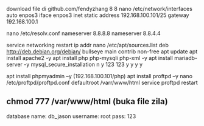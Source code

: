download file di github.com/fendyzhang 8 8
nano /etc/network/interfaces
auto enpos3
iface enpos3 inet static
address 192.168.100.101/25
gateway 192.168.100.1

nano /etc/resolv.conf
nameserver 8.8.8.8
nameserver 8.8.4.4

service networking restart
ip addr
nano /etc/apt/sources.list
deb http://deb.debian.org/debian/ bullseye main contrib non-free
apt update
apt install apache2 -y
apt install php php-mysqli php-xml -y
apt install mariadb-server -y
mysql_secure_installation
n
y
123
123
y
y
y
y

apt install phpmyadmin –y (192.168.100.101/php)
apt install proftpd –y
nano /etc/proftpd/proftpd.conf
defaultroot /varr/www/html
service proftpd restart

chmod 777 /var/www/html (buka file zila)
------------------------------------------
database name: db_jason
username: root
pass: 123
